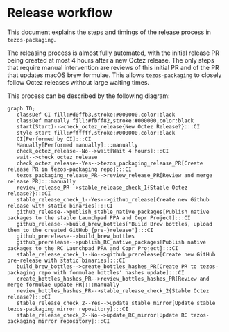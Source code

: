 <!--
   - SPDX-FileCopyrightText: 2021 TQ Tezos <https://tqtezos.com/>
   -
   - SPDX-License-Identifier: LicenseRef-MIT-TQ
   -->
# Release workflow

This document explains the steps and timings of the release process in `tezos-packaging`.

The releasing process is almost fully automated, with the initial release PR being created
at most 4 hours after a new Octez release. The only steps that require manual intervention
are reviews of this initial PR and of the PR that updates macOS brew formulae.
This allows `tezos-packaging` to closely follow Octez releases without large waiting times.

This process can be described by the following diagram:
```mermaid
graph TD;
   classDef CI fill:#d0ffb3,stroke:#000000,color:black
   classDef manually fill:#fbff82,stroke:#000000,color:black
   start(Start)-->check_octez_release{New Octez Release?}:::CI
   style start fill:#ffffff,stroke:#000000,color:black
   CI[Performed by CI]:::CI
   Manually[Performed manually]:::manually
   check_octez_release--No-->wait[Wait 4 hours]:::CI
   wait-->check_octez_release
   check_octez_release--Yes-->tezos_packaging_release_PR[Create release PR in tezos-packaging repo]:::CI
   tezos_packaging_release_PR-->review_release_PR[Review and merge release PR]:::manually
   review_release_PR-->stable_release_check_1{Stable Octez release?}:::CI
   stable_release_check_1--Yes-->github_release[Create new Github release with static binaries]:::CI
   github_release-->publish_stable_native_packages[Publish native packages to the stable Launchpad PPA and Copr Project]:::CI
   github_release-->build_brew_bottles["Build Brew bottles, upload them to the created GitHub {pre-}release"]:::CI
   github_prerelease-->build_brew_bottles
   github_prerelease-->publish_RC_native_packages[Publish native packages to the RC Launchpad PPA and Copr Project]:::CI
   stable_release_check_1--No-->github_prerelease[Create new GitHub pre-release with static binaries]:::CI
   build_brew_bottles-->create_bottles_hashes_PR[Create PR to tezos-packaging repo with formulae bottles' hashes update]:::CI
   create_bottles_hashes_PR-->review_bottles_hashes_PR[Review and merge formulae update PR]:::manually
   review_bottles_hashes_PR-->stable_release_check_2{Stable Octez release?}:::CI
   stable_release_check_2--Yes-->update_stable_mirror[Update stable tezos-packaging mirror repository]:::CI
   stable_release_check_2--No-->update_RC_mirror[Update RC tezos-packaging mirror repository]:::CI
```
